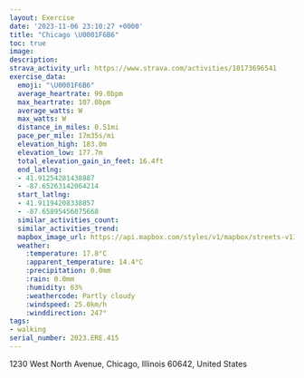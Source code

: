 ```yaml
---
layout: Exercise
date: '2023-11-06 23:10:27 +0000'
title: "Chicago \U0001F6B6"
toc: true
image:
description:
strava_activity_url: https://www.strava.com/activities/10173696541
exercise_data:
  emoji: "\U0001F6B6"
  average_heartrate: 99.0bpm
  max_heartrate: 107.0bpm
  average_watts: W
  max_watts: W
  distance_in_miles: 0.51mi
  pace_per_mile: 17m35s/mi
  elevation_high: 183.0m
  elevation_low: 177.7m
  total_elevation_gain_in_feet: 16.4ft
  end_latlng:
  - 41.91254281438887
  - -87.65263142064214
  start_latlng:
  - 41.91194208338857
  - -87.65895456075668
  similar_activities_count:
  similar_activities_trend:
  mapbox_image_url: https://api.mapbox.com/styles/v1/mapbox/streets-v11/static/path-5+787af2-1.0(%7Bux~Fps_vOAgDC%7D%40%3FsA%40e%40CeADy%40Cg%40%40u%40Em%40%3F%5BAmABw%40G%5DGGYEMU),pin-s-s+e5b22e(-87.65769,41.91086),pin-s-f+89ae00(-87.65344999999998,41.911179999999995)/auto/800x800?access_token=pk.eyJ1Ijoiam9zaGJlY2ttYW4iLCJhIjoiY205eWR2aDd1MWZ6djJrbXc4a3M0bWZleiJ9.XiG9OWkNcZk2QzjJbxLB4A
  weather:
    :temperature: 17.8°C
    :apparent_temperature: 14.4°C
    :precipitation: 0.0mm
    :rain: 0.0mm
    :humidity: 63%
    :weathercode: Partly cloudy
    :windspeed: 25.0km/h
    :winddirection: 247°
tags:
- walking
serial_number: 2023.ERE.415
---
```

1230 West North Avenue, Chicago, Illinois 60642, United States
